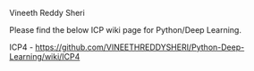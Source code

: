 Vineeth Reddy Sheri

Please find the below ICP wiki page for Python/Deep Learning.

ICP4 - https://github.com/VINEETHREDDYSHERI/Python-Deep-Learning/wiki/ICP4
